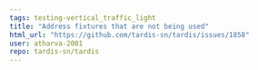 ```yaml
---
tags: testing-vertical_traffic_light
title: "Address fixtures that are not being used"
html_url: "https://github.com/tardis-sn/tardis/issues/1858"
user: atharva-2001
repo: tardis-sn/tardis
---
```


